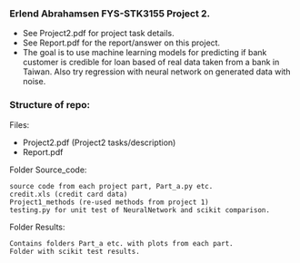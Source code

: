 ### Erlend Abrahamsen FYS-STK3155 Project 2. ###
- See Project2.pdf for project task details.
- See Report.pdf for the report/answer on this project.
- The goal is to use machine learning models for predicting if bank customer is credible for loan based of real data taken from a bank in Taiwan. Also try regression with neural network on generated data with noise.

### Structure of repo: ###
Files:  
  
- Project2.pdf (Project2 tasks/description)
- Report.pdf

Folder Source_code:  
  
	source code from each project part, Part_a.py etc.  
	credit.xls (credit card data)  
	Project1_methods (re-used methods from project 1)
	testing.py for unit test of NeuralNetwork and scikit comparison.

Folder Results:  
  
	Contains folders Part_a etc. with plots from each part.
	Folder with scikit test results.

